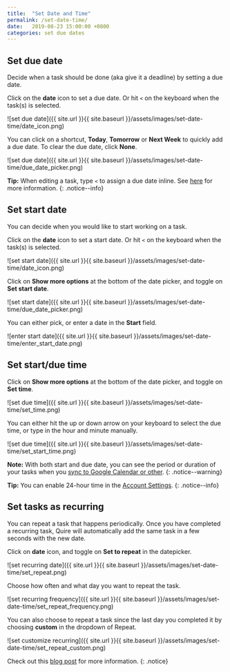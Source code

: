 ```yaml
---
title:  "Set Date and Time"
permalink: /set-date-time/
date:   2019-08-23 15:00:00 +0800
categories: set due dates
---
```

## Set due date

Decide when a task should be done (aka give it a deadline) by setting a due date.

Click on the **date** icon to set a due date. Or hit `<` on the keyboard when the task(s) is selected.

![set due date]({{ site.url }}{{ site.baseurl }}/assets/images/set-date-time/date_icon.png)

You can click on a shortcut, **Today**, **Tomorrow** or **Next Week** to quickly add a due date. To clear the due date, click **None**. 

![set due date]({{ site.url }}{{ site.baseurl }}/assets/images/set-date-time/due_date_picker.png)

**Tip:** When editing a task, type `<` to assign a due date inline. See [here](https://quire.io/guide/inline-assign/) for more information. 
{: .notice--info}


## Set start date 

You can decide when you would like to start working on a task.

Click on the **date** icon to set a start date. Or hit `<` on the keyboard when the task(s) is selected.

![set start date]({{ site.url }}{{ site.baseurl }}/assets/images/set-date-time/date_icon.png)

Click on **Show more options** at the bottom of the date picker, and toggle on **Set start date**.

![set start date]({{ site.url }}{{ site.baseurl }}/assets/images/set-date-time/due_date_picker.png)

You can either pick, or enter a date in the **Start** field.

![enter start date]({{ site.url }}{{ site.baseurl }}/assets/images/set-date-time/enter_start_date.png)


## Set start/due time

Click on **Show more options** at the bottom of the date picker, and toggle on **Set time**.

![set due time]({{ site.url }}{{ site.baseurl }}/assets/images/set-date-time/set_time.png)

You can either hit the up or down arrow on your keyboard to select the due time, or type in the hour and minute manually.

![set due time]({{ site.url }}{{ site.baseurl }}/assets/images/set-date-time/set_start_time.png)

**Note:** With both start and due date, you can see the period or duration of your tasks when you [sync to Google Calendar or other](/guide/calendar/). 
{: .notice--warning}

**Tip:** You can enable 24-hour time in the [Account Settings](https://quire.io/r/setting?tab=options). 
{: .notice--info}

## Set tasks as recurring

You can repeat a task that happens periodically. Once you have completed a recurring task, Quire will automatically add the same task in a few seconds with the new date.

Click on **date** icon, and toggle on **Set to repeat** in the datepicker.

![set recurring date]({{ site.url }}{{ site.baseurl }}/assets/images/set-date-time/set_repeat.png)

Choose how often and what day you want to repeat the task.

![set recurring frequency]({{ site.url }}{{ site.baseurl }}/assets/images/set-date-time/set_repeat_frequency.png)

You can also choose to repeat a task since the last day you completed it by choosing **custom** in the dropdown of Repeat.

![set customize recurring]({{ site.url }}{{ site.baseurl }}/assets/images/set-date-time/set_repeat_custom.png)

Check out this [blog post](https://quire.io/blog/p/Recurring-Tasks.html) for more information.
{: .notice}

